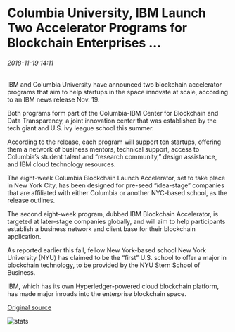 # Columbia University, IBM Launch Two Accelerator Programs for Blockchain Enterprises ...

###### 2018-11-19 14:11

IBM and Columbia University have announced two blockchain accelerator programs that aim to help startups in the space innovate at scale, according to an IBM news release Nov. 19.

Both programs form part of the Columbia-IBM Center for Blockchain and Data Transparency, a joint innovation center that was established by the tech giant and U.S. ivy league school this summer.

According to the release, each program will support ten startups, offering them a network of business mentors, technical support, access to Columbia’s student talent and “research community,” design assistance, and IBM cloud technology resources.

The eight-week Columbia Blockchain Launch Accelerator, set to take place in New York City, has been designed for pre-seed “idea-stage” companies that are affiliated with either Columbia or another NYC-based school, as the release outlines.

The second eight-week program, dubbed IBM Blockchain Accelerator, is targeted at later-stage companies globally, and will aim to help participants establish a business network and client base for their blockchain application.

As reported earlier this fall, fellow New York-based school New York University (NYU) has claimed to be the “first” U.S. school to offer a major in blockchain technology, to be provided by the NYU Stern School of Business.

IBM, which has its own Hyperledger-powered cloud blockchain platform, has made major inroads into the enterprise blockchain space.

[Original source](https://cointelegraph.com/news/columbia-university-ibm-launch-two-accelerator-programs-for-blockchain-enterprises)

![stats](https://c.statcounter.com/11760860/0/a89fa40b/1/ "stats")